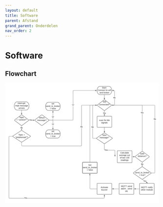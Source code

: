 ```yaml
---
layout: default
title: Software
parent: Afstand
grand_parent: Onderdelen
nav_order: 2
---
```


# Software
## Flowchart
![flowchart](bachproef_flowchart_afbeelding.png)
